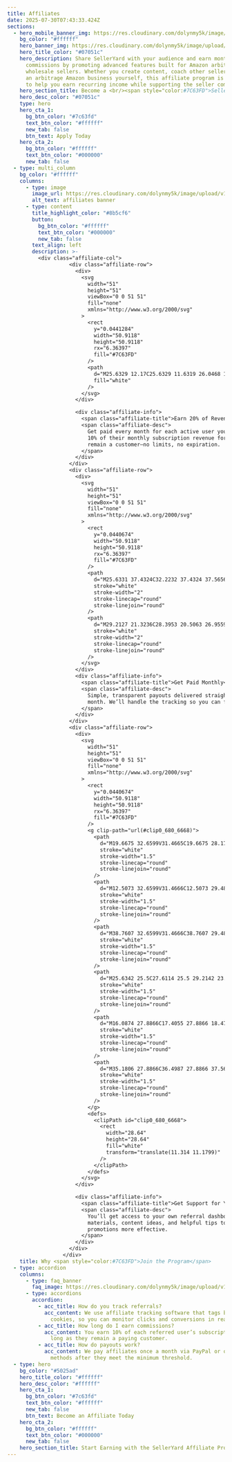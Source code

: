 ```yaml
---
title: Affiliates
date: 2025-07-30T07:43:33.424Z
sections:
  - hero_mobile_banner_img: https://res.cloudinary.com/dolynmy5k/image/upload/v1751368351/Frame_338_1_txtrhh.png
    bg_color: "#ffffff"
    hero_banner_img: https://res.cloudinary.com/dolynmy5k/image/upload/v1751277056/Frame_3381_vakqzi.png
    hero_title_color: "#07051c"
    hero_description: Share SellerYard with your audience and earn monthly
      commissions by promoting advanced features built for Amazon arbitrage and
      wholesale sellers. Whether you create content, coach other sellers, or run
      an arbitrage Amazon business yourself, this affiliate program is designed
      to help you earn recurring income while supporting the seller community.
    hero_section_title: Become a <br/><span style="color:#7C63FD">SellerYard Affiliate</span>
    hero_desc_color: "#07051c"
    type: hero
    hero_cta_1:
      bg_btn_color: "#7c63fd"
      text_btn_color: "#ffffff"
      new_tab: false
      btn_text: Apply Today
    hero_cta_2:
      bg_btn_color: "#ffffff"
      text_btn_color: "#000000"
      new_tab: false
  - type: multi_column
    bg_color: "#ffffff"
    columns:
      - type: image
        image_url: https://res.cloudinary.com/dolynmy5k/image/upload/v1753868024/Image_1_1_n2u5nb.png
        alt_text: affiliates banner
      - type: content
        title_highlight_color: "#8b5cf6"
        button:
          bg_btn_color: "#ffffff"
          text_btn_color: "#000000"
          new_tab: false
        text_align: left
        description: >-
          <div class="affiliate-col">
                    <div class="affiliate-row">
                      <div>
                        <svg
                          width="51"
                          height="51"
                          viewBox="0 0 51 51"
                          fill="none"
                          xmlns="http://www.w3.org/2000/svg"
                        >
                          <rect
                            y="0.0441284"
                            width="50.9118"
                            height="50.9118"
                            rx="6.36397"
                            fill="#7C63FD"
                          />
                          <path
                            d="M25.6329 12.17C25.6329 11.6319 26.0468 11.1811 26.5894 11.1811C33.967 11.1811 39.9518 17.1156 39.9518 24.5436C39.9518 25.0861 39.4988 25.5 38.9618 25.5L26.5278 25.5C26.0356 25.5 25.6329 25.0973 25.6329 24.6051V12.17ZM27.4228 23.7102L38.134 23.7102C37.7257 17.9826 33.1503 13.4089 27.4228 13.0006V23.7102ZM23.843 27.2899L36.2211 27.2899C37.2558 27.2899 38.0837 28.168 37.8711 29.1804C36.5902 35.2604 31.1983 39.819 24.738 39.819C17.3268 39.819 11.314 33.8061 11.314 26.395C11.314 19.9347 15.8742 14.5438 21.9525 13.2607C22.9649 13.047 23.843 13.8771 23.843 14.9118V27.2899ZM22.0532 15.0718C16.9241 16.2833 13.1038 20.8967 13.1038 26.395C13.1038 32.8217 18.3112 38.0291 24.738 38.0291C30.2362 38.0291 34.8507 34.2088 36.0589 29.0798L23.843 29.0798C22.853 29.0798 22.0532 28.2799 22.0532 27.2899V15.0718Z"
                            fill="white"
                          />
                        </svg>
                      </div>

                      <div class="affiliate-info">
                        <span class="affiliate-title">Earn 20% of Revenue—Forever</span>
                        <span class="affiliate-desc">
                          Get paid every month for each active user you refer. You’ll earn
                          10% of their monthly subscription revenue for as long as they
                          remain a customer—no limits, no expiration.
                        </span>
                      </div>
                    </div>
                    <div class="affiliate-row">
                      <div>
                        <svg
                          width="51"
                          height="51"
                          viewBox="0 0 51 51"
                          fill="none"
                          xmlns="http://www.w3.org/2000/svg"
                        >
                          <rect
                            y="0.0440674"
                            width="50.9118"
                            height="50.9118"
                            rx="6.36397"
                            fill="#7C63FD"
                          />
                          <path
                            d="M25.6331 37.4324C32.2232 37.4324 37.5656 32.0901 37.5656 25.5C37.5656 18.9098 32.2232 13.5675 25.6331 13.5675C19.043 13.5675 13.7007 18.9098 13.7007 25.5C13.7007 32.0901 19.043 37.4324 25.6331 37.4324Z"
                            stroke="white"
                            stroke-width="2"
                            stroke-linecap="round"
                            stroke-linejoin="round"
                          />
                          <path
                            d="M29.2127 21.3236C28.3953 20.5063 26.9559 19.9377 25.633 19.9021M22.0532 29.0797C22.8222 30.1051 24.2521 30.6899 25.633 30.7395M25.633 19.9021C24.0589 19.8598 22.6498 20.5719 22.6498 22.5169C22.6498 26.0966 29.2127 24.3068 29.2127 27.8865C29.2127 29.9282 27.466 30.8054 25.633 30.7395M25.633 19.9021V17.7439M25.633 30.7395V33.2561"
                            stroke="white"
                            stroke-width="2"
                            stroke-linecap="round"
                            stroke-linejoin="round"
                          />
                        </svg>
                      </div>
                      <div class="affiliate-info">
                        <span class="affiliate-title">Get Paid Monthly</span>
                        <span class="affiliate-desc">
                          Simple, transparent payouts delivered straight to you each
                          month. We’ll handle the tracking so you can focus on promoting.
                        </span>
                      </div>
                    </div>
                    <div class="affiliate-row">
                      <div>
                        <svg
                          width="51"
                          height="51"
                          viewBox="0 0 51 51"
                          fill="none"
                          xmlns="http://www.w3.org/2000/svg"
                        >
                          <rect
                            y="0.0440674"
                            width="50.9118"
                            height="50.9118"
                            rx="6.36397"
                            fill="#7C63FD"
                          />
                          <g clip-path="url(#clip0_680_6668)">
                            <path
                              d="M19.6675 32.6599V31.4665C19.6675 28.1712 22.3388 25.4999 25.6341 25.4999V25.4999C28.9294 25.4999 31.6008 28.1712 31.6008 31.4665V32.6599"
                              stroke="white"
                              stroke-width="1.5"
                              stroke-linecap="round"
                              stroke-linejoin="round"
                            />
                            <path
                              d="M12.5073 32.6599V31.4666C12.5073 29.4894 14.1101 27.8866 16.0873 27.8866V27.8866"
                              stroke="white"
                              stroke-width="1.5"
                              stroke-linecap="round"
                              stroke-linejoin="round"
                            />
                            <path
                              d="M38.7607 32.6599V31.4666C38.7607 29.4894 37.1579 27.8866 35.1807 27.8866V27.8866"
                              stroke="white"
                              stroke-width="1.5"
                              stroke-linecap="round"
                              stroke-linejoin="round"
                            />
                            <path
                              d="M25.6342 25.5C27.6114 25.5 29.2142 23.8971 29.2142 21.92C29.2142 19.9428 27.6114 18.34 25.6342 18.34C23.657 18.34 22.0542 19.9428 22.0542 21.92C22.0542 23.8971 23.657 25.5 25.6342 25.5Z"
                              stroke="white"
                              stroke-width="1.5"
                              stroke-linecap="round"
                              stroke-linejoin="round"
                            />
                            <path
                              d="M16.0874 27.8866C17.4055 27.8866 18.474 26.8181 18.474 25.4999C18.474 24.1818 17.4055 23.1133 16.0874 23.1133C14.7692 23.1133 13.7007 24.1818 13.7007 25.4999C13.7007 26.8181 14.7692 27.8866 16.0874 27.8866Z"
                              stroke="white"
                              stroke-width="1.5"
                              stroke-linecap="round"
                              stroke-linejoin="round"
                            />
                            <path
                              d="M35.1806 27.8866C36.4987 27.8866 37.5673 26.8181 37.5673 25.4999C37.5673 24.1818 36.4987 23.1133 35.1806 23.1133C33.8625 23.1133 32.7939 24.1818 32.7939 25.4999C32.7939 26.8181 33.8625 27.8866 35.1806 27.8866Z"
                              stroke="white"
                              stroke-width="1.5"
                              stroke-linecap="round"
                              stroke-linejoin="round"
                            />
                          </g>
                          <defs>
                            <clipPath id="clip0_680_6668">
                              <rect
                                width="28.64"
                                height="28.64"
                                fill="white"
                                transform="translate(11.314 11.1799)"
                              />
                            </clipPath>
                          </defs>
                        </svg>
                      </div>

                      <div class="affiliate-info">
                        <span class="affiliate-title">Get Support for Your Success</span>
                        <span class="affiliate-desc">
                          You’ll get access to your own referral dashboard, plus branded
                          materials, content ideas, and helpful tips to make your
                          promotions more effective.
                        </span>
                      </div>
                    </div>
                  </div>
    title: Why <span style="color:#7C63FD">Join the Program</span>
  - type: accordion
    columns:
      - type: faq_banner
        faq_image: https://res.cloudinary.com/dolynmy5k/image/upload/v1753862722/Image_3_kr39pq.png
      - type: accordions
        accordion:
          - acc_title: How do you track referrals?
            acc_content: We use affiliate tracking software that tags both user IDs and
              cookies, so you can monitor clicks and conversions in real time.
          - acc_title: How long do I earn commissions?
            acc_content: You earn 10% of each referred user’s subscription revenue for as
              long as they remain a paying customer.
          - acc_title: How do payouts work?
            acc_content: We pay affiliates once a month via PayPal or other preferred
              methods after they meet the minimum threshold.
  - type: hero
    bg_color: "#5025ad"
    hero_title_color: "#ffffff"
    hero_desc_color: "#ffffff"
    hero_cta_1:
      bg_btn_color: "#7c63fd"
      text_btn_color: "#ffffff"
      new_tab: false
      btn_text: Become an Affiliate Today
    hero_cta_2:
      bg_btn_color: "#ffffff"
      text_btn_color: "#000000"
      new_tab: false
    hero_section_title: Start Earning with the SellerYard Affiliate Program
---
```

